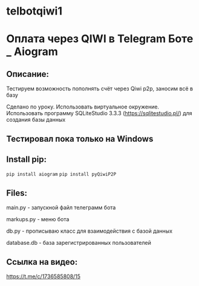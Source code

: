 # telbotqiwi1
# Оплата через QIWI в Telegram Боте _ Aiogram 

## Описание:
Тестируем возможность пополнять счёт через Qiwi p2p, заносим всё в базу

Сделано по уроку.
Использовать виртуальное окружение.
Использовать программу SQLiteStudio 3.3.3 (https://sqlitestudio.pl/) для создания базы данных

## Тестировал пока только на Windows

## Install pip:
`pip install aiogram`
`pip install pyQiwiP2P`

## Files:
main.py - запускной файл телеграмм бота

markups.py - меню бота

db.py - прописываю класс для взаимодействия с базой данных

database.db - база зарегистрированных пользователей

## Cсылка на видео: 
https://t.me/c/1736585808/15